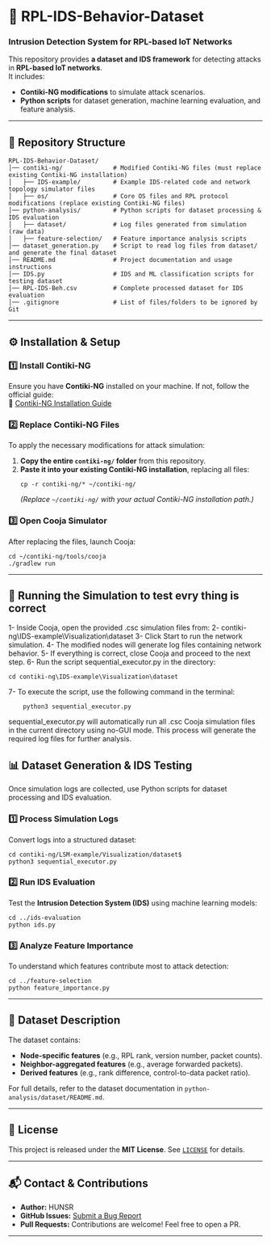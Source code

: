 # 📌 RPL-IDS-Behavior-Dataset
### Intrusion Detection System for RPL-based IoT Networks

This repository provides **a dataset and IDS framework** for detecting attacks in **RPL-based IoT networks**.  
It includes:
- **Contiki-NG modifications** to simulate attack scenarios.
- **Python scripts** for dataset generation, machine learning evaluation, and feature analysis.

---

## 📂 Repository Structure
```
RPL-IDS-Behavior-Dataset/
│── contiki-ng/              # Modified Contiki-NG files (must replace existing Contiki-NG installation)
│   ├── IDS-example/         # Example IDS-related code and network topology simulator files
│   ├── os/                  # Core OS files and RPL protocol modifications (replace existing Contiki-NG files)
│── python-analysis/         # Python scripts for dataset processing & IDS evaluation
│   ├── dataset/             # Log files generated from simulation (raw data)
│   ├── feature-selection/   # Feature importance analysis scripts
│── dataset_generation.py    # Script to read log files from dataset/ and generate the final dataset
│── README.md                # Project documentation and usage instructions
│── IDS.py                   # IDS and ML classification scripts for testing dataset
│── RPL-IDS-Beh.csv          # Complete processed dataset for IDS evaluation
│── .gitignore               # List of files/folders to be ignored by Git

```

---

## ⚙️ Installation & Setup

### **1️⃣ Install Contiki-NG**
Ensure you have **Contiki-NG** installed on your machine. If not, follow the official guide:  
🔗 [Contiki-NG Installation Guide](https://github.com/contiki-ng/contiki-ng)

### **2️⃣ Replace Contiki-NG Files**
To apply the necessary modifications for attack simulation:
1. **Copy the entire `contiki-ng/` folder** from this repository.
2. **Paste it into your existing Contiki-NG installation**, replacing all files:
   ```
   cp -r contiki-ng/* ~/contiki-ng/
   ```
   _(Replace `~/contiki-ng/` with your actual Contiki-NG installation path.)_

### **3️⃣ Open Cooja Simulator**
After replacing the files, launch Cooja:
```
cd ~/contiki-ng/tools/cooja
./gradlew run
```

---

## 🚀 Running the Simulation to test evry thing is correct 

1- Inside Cooja, open the provided .csc simulation files from:
2- contiki-ng\IDS-example\Visualization\dataset
3- Click Start to run the network simulation.
4- The modified nodes will generate log files containing network behavior.
5- If everything is correct, close Cooja and proceed to the next step.
6- Run the script sequential_executor.py in the directory:
```
cd contiki-ng\IDS-example\Visualization\dataset
```
7- To execute the script, use the following command in the terminal:
```
    python3 sequential_executor.py
```
sequential_executor.py will automatically run all .csc Cooja simulation files in the current directory using no-GUI mode.
This process will generate the required log files for further analysis.


## 📊 Dataset Generation & IDS Testing

Once simulation logs are collected, use Python scripts for dataset processing and IDS evaluation.

### **1️⃣ Process Simulation Logs**
Convert logs into a structured dataset:
```
cd contiki-ng/LSM-example/Visualization/dataset$ 
python3 sequential_executor.py
```

### **2️⃣ Run IDS Evaluation**
Test the **Intrusion Detection System (IDS)** using machine learning models:
```
cd ../ids-evaluation
python ids.py
```

### **3️⃣ Analyze Feature Importance**
To understand which features contribute most to attack detection:
```
cd ../feature-selection
python feature_importance.py
```

---

## 📄 Dataset Description
The dataset contains:
- **Node-specific features** (e.g., RPL rank, version number, packet counts).
- **Neighbor-aggregated features** (e.g., average forwarded packets).
- **Derived features** (e.g., rank difference, control-to-data packet ratio).

For full details, refer to the dataset documentation in `python-analysis/dataset/README.md`.

---

## 📜 License
This project is released under the **MIT License**. See [`LICENSE`](LICENSE) for details.

---

## 📬 Contact & Contributions
- **Author:** HUNSR  
- **GitHub Issues:** [Submit a Bug Report](https://github.com/HUNSR/RPL-IDS-Behavior-Dataset/issues)  
- **Pull Requests:** Contributions are welcome! Feel free to open a PR.

---

